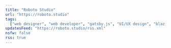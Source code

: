 ```yaml
---
title: "Roboto Studio"
url: "https://roboto.studio"
tags:
  ["web designer", "web developer", "gatsby.js", "UI/UX design", "blazing fast"]
updatesFeed: "https://roboto.studio/rss.xml"
nsfw: false
rss: true
---
```

